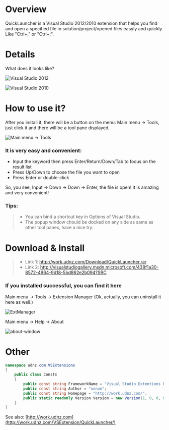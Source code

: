 Overview
=============

QuickLauncher is a Visual Studio 2012/2010 extension that helps you find and open a specified file in solution/project/opened files easyly and quickly. Like "Ctrl+," or "Ctrl+;".

Details
=============

What does it looks like?

![Visual Studio 2012](http://work.udnz.com/VSExtension/QuickLauncher/Images/vs2012.jpg)

![Visual Studio 2010](http://work.udnz.com/VSExtension/QuickLauncher/Images/vs2010.jpg)


How to use it?
=============

After you install it, there will be a button on the menu: 
Main menu -> Tools, just click it and there will be a tool pane displayed.

![Main menu -> Tools](http://work.udnz.com/VSExtension/QuickLauncher/Images/how-to-use-it.jpg)

### It is very easy and convenient: 

* Input the keyword then press Enter/Return/Down/Tab to focus on the result list
* Press Up/Down to choose the file you want to open
* Press Enter or double-click 

So, you see, Input -> Down -> Down -> Enter, the file is open! It is amazing and very convenient!


### Tips: 
> - You can bind a shortcut key in Options of Visual Studio.
> - The popup window chould be docked on any side as same as other tool panes, have a nice try.

Download &amp; Install
=============

> - Link 1: http://work.udnz.com/Download/QuickLauncher.rar
> - Link 2: http://visualstudiogallery.msdn.microsoft.com/438f1a30-8572-4964-9d18-5bd862e2b094?SRC

### If you installed successful, you can find it here

Main menu -> Tools -> Extension Manager (Ok, actually, you can uninstall it here as well.) 

![ExtManager](http://work.udnz.com/VSExtension/QuickLauncher/Images/ExtManager.jpg)

Main menu -> Help -> About

![about-window](http://work.udnz.com/VSExtension/QuickLauncher/Images/about-window.jpg)

Other
==============

```C#
namespace udnz.com.VSExtensions
{
    public class Consts
    {
        public const string FrameworkName = "Visual Studio Extentions Framework";
        public const string Author = "uonun";
        public const string Homepage = "http://work.udnz.com/";
        public static readonly Version Version = new Version(1, 0, 0, 0);
    }
}
```

See also: [http://work.udnz.com](http://work.udnz.com/VSExtension/QuickLauncher/)

